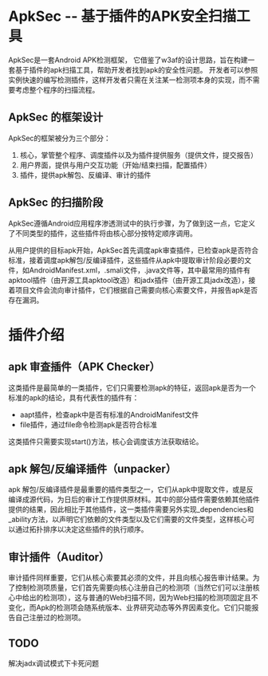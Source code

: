 # ApkSec -- 基于插件的APK安全扫描工具
ApkSec是一套Android APK检测框架，
它借鉴了w3af的设计思路，旨在构建一套基于插件的apk扫描工具，帮助开发者找到apk的安全性问题。
开发者可以参照实例快速的编写检测插件，这样开发者只需在关注某一检测项本身的实现，而不需要考虑整个程序的扫描流程。

## ApkSec 的框架设计
ApkSec的框架被分为三个部分：
1. 核心，掌管整个程序、调度插件以及为插件提供服务（提供文件，提交报告）
2. 用户界面，提供与用户交互功能（开始/结束扫描，配置插件）
3. 插件，提供apk解包、反编译、审计的插件

## ApkSec 的扫描阶段
ApkSec遵循Android应用程序渗透测试中的执行步骤，为了做到这一点，它定义了不同类型的插件，这些插件将由核心部分按特定顺序调用。

从用户提供的目标apk开始，ApkSec首先调度apk审查插件，已检查apk是否符合标准，接着调度apk解包/反编译插件，这些插件从apk中提取审计阶段必要的文件，如AndroidManifest.xml，.smali文件，.java文件等，其中最常用的插件有apktool插件（由开源工具apktool改造）和jadx插件（由开源工具jadx改造），接着项目文件会流向审计插件，它们根据自己需要向核心索要文件，并报告apk是否存在漏洞。

# 插件介绍
## apk 审查插件（APK Checker）
这类插件是最简单的一类插件，它们只需要检测apk的特征，返回apk是否为一个标准的apk的结论，具有代表性的插件有：

* aapt插件，检查apk中是否有标准的AndroidManifest文件
* file插件，通过file命令检测apk是否符合标准

这类插件只需要实现start()方法，核心会调度该方法获取结论。

## apk 解包/反编译插件（unpacker）
apk 解包/反编译插件是最重要的插件类型之一，它们从apk中提取文件，或是反编译成源代码，为日后的审计工作提供原材料。其中的部分插件需要依赖其他插件提供的结果，因此相比于其他插件，这一类插件需要另外实现_dependencies和_ability方法，以声明它们依赖的文件类型以及它们需要的文件类型，这样核心可以通过拓扑排序以决定这些插件的执行顺序。

## 审计插件（Auditor）
审计插件同样重要，它们从核心索要其必须的文件，并且向核心报告审计结果。为了控制检测项质量，它们首先需要向核心注册自己的检测项（当然它们可以注册核心中给出的检测项），这与普通的Web扫描不同，因为Web扫描的检测项固定且不变化，而Apk的检测项会随系统版本、业界研究动态等外界因素变化。它们只能报告自己注册过的检测项。

## TODO

解决jadx调试模式下卡死问题